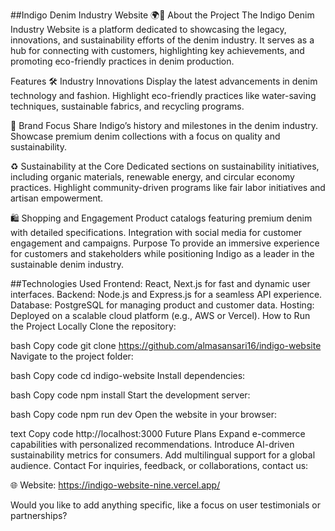 ##Indigo Denim Industry Website 🌍👖
About the Project
The Indigo Denim Industry Website is a platform dedicated to showcasing the legacy, innovations, and sustainability efforts of the denim industry. It serves as a hub for connecting with customers, highlighting key achievements, and promoting eco-friendly practices in denim production.

Features
🛠️ Industry Innovations
Display the latest advancements in denim technology and fashion.
Highlight eco-friendly practices like water-saving techniques, sustainable fabrics, and recycling programs.


🌟 Brand Focus
Share Indigo’s history and milestones in the denim industry.
Showcase premium denim collections with a focus on quality and sustainability.


♻️ Sustainability at the Core
Dedicated sections on sustainability initiatives, including organic materials, renewable energy, and circular economy practices.
Highlight community-driven programs like fair labor initiatives and artisan empowerment.


🛍️ Shopping and Engagement
Product catalogs featuring premium denim with detailed specifications.
Integration with social media for customer engagement and campaigns.
Purpose
To provide an immersive experience for customers and stakeholders while positioning Indigo as a leader in the sustainable denim industry.

##Technologies Used
Frontend: React, Next.js for fast and dynamic user interfaces.
Backend: Node.js and Express.js for a seamless API experience.
Database: PostgreSQL for managing product and customer data.
Hosting: Deployed on a scalable cloud platform (e.g., AWS or Vercel).
How to Run the Project Locally
Clone the repository:

bash
Copy code
git clone https://github.com/almasansari16/indigo-website
Navigate to the project folder:

bash
Copy code
cd indigo-website
Install dependencies:

bash
Copy code
npm install
Start the development server:

bash
Copy code
npm run dev
Open the website in your browser:

text
Copy code
http://localhost:3000
Future Plans
Expand e-commerce capabilities with personalized recommendations.
Introduce AI-driven sustainability metrics for consumers.
Add multilingual support for a global audience.
Contact
For inquiries, feedback, or collaborations, contact us:

🌐 Website: https://indigo-website-nine.vercel.app/

Would you like to add anything specific, like a focus on user testimonials or partnerships?
